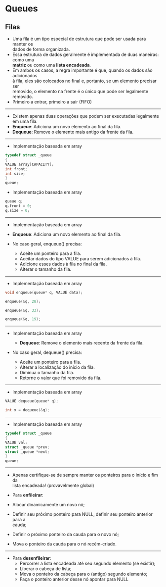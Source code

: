 # Queues
## Filas

- Uma fila é um tipo especial de estrutura que pode ser usada para manter os\
dados de forma organizada.
- Essa estrutura de dados geralmente é implementada de duas maneiras: como uma\
**matriz** ou como uma **lista encadeada**.
- Em ambos os casos, a regra importante é que, quando os dados são adicionados\
à fila, eles são colocados no final e, portanto, se um elemento precisar ser\
removido, o elemento na frente é o único que pode ser legalmente removido.
- Primeiro a entrar, primeiro a sair (FIFO)
___

- Existem apenas duas operações que podem ser executadas legalmente em uma fila.
- **Enqueue**: Adiciona um novo elemento ao final da fila.
- **Dequeue**: Remove o elemento mais antigo da frente da fila.
___

- Implementação baseada em array
```c
typedef struct _queue
{
VALUE array[CAPACITY];
int front;
int size;
}
queue;
```

- Implementação baseada em array
```c
queue q;
q.front = 0;
q.size = 0;
```
___

- Implementação baseada em array
- **Enqueue**: Adiciona um novo elemento ao final da fila.

- No caso geral, enqueue() precisa:
    - Aceite um ponteiro para a fila.
    - Aceitar dados do tipo VALUE para serem adicionados à fila.
    - Adicione esses dados à fila no final da fila.
    - Alterar o tamanho da fila.
___

- Implementação baseada em array
```c
void enqueue(queue* q, VALUE data);
```
```c
enqueue(&q, 28);
```
```c
enqueue(&q, 33);
```
```c
enqueue(&q, 19);
```
___

- Implementação baseada em array
    - **Dequeue**: Remove o elemento mais recente da frente da fila.

- No caso geral, dequeue() precisa:
    - Aceite um ponteiro para a fila.
    - Alterar a localização do início da fila.
    - Diminua o tamanho da fila.
    - Retorne o valor que foi removido da fila.
___

- Implementação baseada em array
```c
VALUE dequeue(queue* q);
```
```c
int x = dequeue(&q);
```
___

- Implementação baseada em array
```c
typedef struct _queue
{
VALUE val;
struct _queue *prev;
struct _queue *next;
}
queue;
```
___

- Apenas certifique-se de sempre manter os ponteiros para o início e fim da\
lista encadeada! (provavelmente global)

- Para **enfileirar**:
- Alocar dinamicamente um novo nó;
- Definir seu próximo ponteiro para NULL, definir seu ponteiro anterior para a\
cauda;
- Definir o próximo ponteiro da cauda para o novo nó;
- Mova o ponteiro da cauda para o nó recém-criado.
___

- Para **desenfileirar**:
    - Percorrer a lista encadeada até seu segundo elemento (se existir);
    - Liberar o cabeça de lista;
    - Mova o ponteiro da cabeça para o (antigo) segundo elemento;
    - Faça o ponteiro anterior desse nó apontar para NULL
